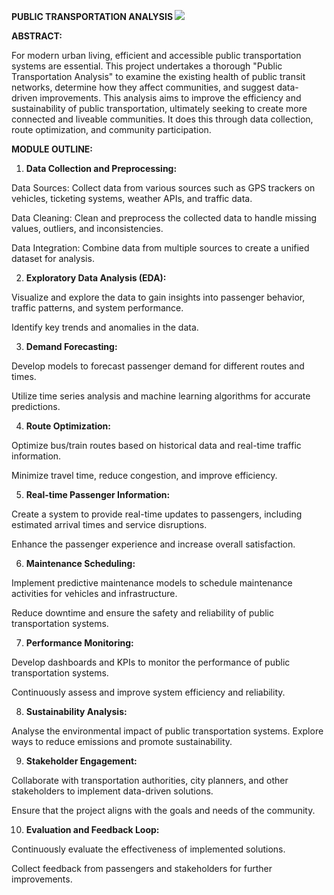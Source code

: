 ﻿**PUBLIC TRANSPORTATION ANALYSIS ![](Aspose.Words.33425260-e895-4da1-b2d7-81409bf094c1.001.png)**

**ABSTRACT:** 

For modern urban living, efficient and accessible public transportation systems are essential. This project undertakes a thorough "Public Transportation Analysis" to examine the existing health of public transit networks, determine how they affect communities, and suggest data- driven improvements. This analysis aims to improve the efficiency and sustainability of public transportation, ultimately seeking to create more connected and liveable communities. It does this through data collection, route optimization, and community participation. 

**MODULE OUTLINE:** 

1. **Data Collection and Preprocessing:** 

Data Sources: Collect data from various sources such as GPS trackers on vehicles, ticketing systems, weather APIs, and traffic data. 

Data Cleaning: Clean and preprocess the collected data to handle missing values, outliers, and inconsistencies. 

Data Integration: Combine data from multiple sources to create a unified dataset for analysis. 

2. **Exploratory Data Analysis (EDA):** 

Visualize and explore the data to gain insights into passenger behavior, traffic patterns, and system performance. 

Identify key trends and anomalies in the data. 

3. **Demand Forecasting:** 

Develop models to forecast passenger demand for different routes and times. 

Utilize time series analysis and machine learning algorithms for accurate predictions. 

4. **Route Optimization:** 

Optimize bus/train routes based on historical data and real-time traffic information. 

Minimize travel time, reduce congestion, and improve efficiency. 

5. **Real-time Passenger Information:** 

Create a system to provide real-time updates to passengers, including estimated arrival times and service disruptions. 

Enhance the passenger experience and increase overall satisfaction. 

6. **Maintenance Scheduling:** 

Implement predictive maintenance models to schedule maintenance activities for vehicles and infrastructure. 

Reduce downtime and ensure the safety and reliability of public transportation systems. 

7. **Performance Monitoring:** 

Develop dashboards and KPIs to monitor the performance of public transportation systems. 

Continuously assess and improve system efficiency and reliability. 

8. **Sustainability Analysis:** 

Analyse the environmental impact of public transportation systems. Explore ways to reduce emissions and promote sustainability. 

9. **Stakeholder Engagement:** 

Collaborate with transportation authorities, city planners, and other stakeholders to implement data-driven solutions. 

Ensure that the project aligns with the goals and needs of the community. 

10. **Evaluation and Feedback Loop:** 

Continuously evaluate the effectiveness of implemented solutions. 

Collect feedback from passengers and stakeholders for further improvements. 
